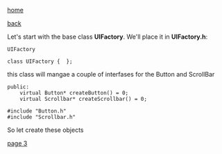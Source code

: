 [home](./page01.md)

[back](./page01.md)

Let's start with the base class **UIFactory**. We'll place it in **UIFactory.h**:

```
UIFactory
```


```
class UIFactory {  };
```

this class will mangae a couple of interfases for the Button and ScrollBar

```
public:
    virtual Button* createButton() = 0;
    virtual Scrollbar* createScrollbar() = 0;
```


```
#include "Button.h"
#include "Scrollbar.h"
```

So let create these objects



[page 3](./page03.md)
